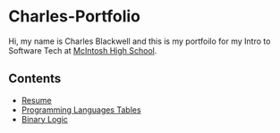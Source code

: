 # Charles-Portfolio
Hi, my name is Charles Blackwell and this is my portfoilo for my Intro to Software Tech at [McIntosh High School](https://www.fcboe.org/mhs).

## Contents
- [Resume](RESUME.md)
- [Programming Languages Tables](PROGRAMING-LANGUAGES-TABLE.md)
- [Binary Logic](BINARY-LOGIC.md)
